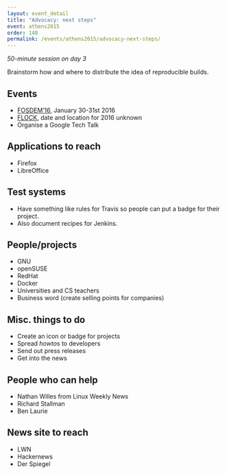 ```yaml
---
layout: event_detail
title: "Advocacy: next steps"
event: athens2015
order: 140
permalink: /events/athens2015/advocacy-next-steps/
---
```


*50-minute session on day 3*

Brainstorm how and where to distribute the idea of reproducible builds.

## Events

 - [FOSDEM’16](https://fosdem.org/2016/schedule/event/reproducible_ecosystem/), January 30-31st 2016
 - [FLOCK](https://www.flocktofedora.org/), date and location for 2016 unknown
 - Organise a Google Tech Talk

## Applications to reach

 - Firefox
 - LibreOffice

## Test systems

 - Have something like rules for Travis so people can put a badge for their project.
 - Also document recipes for Jenkins.

## People/projects

 - GNU
 - openSUSE
 - RedHat
 - Docker
 - Universities and CS teachers
 - Business word (create selling points for companies)

## Misc. things to do

 - Create an icon or badge for projects
 - Spread *howto*s to developers
 - Send out press releases
 - Get into the news

## People who can help

 - Nathan Willes from Linux Weekly News
 - Richard Stallman
 - Ben Laurie

## News site to reach

 - LWN
 - Hackernews
 - Der Spiegel
